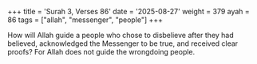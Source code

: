 +++
title = 'Surah 3, Verses 86'
date = '2025-08-27'
weight = 379
ayah = 86
tags = ["allah", "messenger", "people"]
+++

How will Allah guide a people who chose to disbelieve after they had believed, acknowledged the Messenger to be true, and received clear proofs? For Allah does not guide the wrongdoing people.